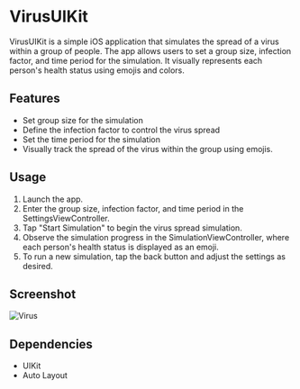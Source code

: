 # VirusUIKit

VirusUIKit is a simple iOS application that simulates the spread of a virus within a group of people. The app allows users to set a group size, infection factor, and time period for the simulation. It visually represents each person's health status using emojis and colors.

## Features

- Set group size for the simulation
- Define the infection factor to control the virus spread
- Set the time period for the simulation
- Visually track the spread of the virus within the group using emojis.

## Usage
1. Launch the app.
2. Enter the group size, infection factor, and time period in the SettingsViewController.
3. Tap "Start Simulation" to begin the virus spread simulation.
4. Observe the simulation progress in the SimulationViewController, where each person's health status is displayed as an emoji.
5. To run a new simulation, tap the back button and adjust the settings as desired.

## Screenshot

![Virus](https://github.com/Sav1taRG/VirusUIKit/assets/52829649/dde2ffd3-3203-4f8c-9e13-a70575190ac5)

## Dependencies
- UIKit
- Auto Layout
